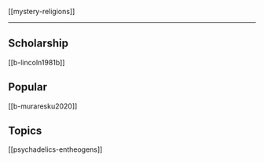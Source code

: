 [[mystery-religions]]

---
## Scholarship
[[b-lincoln1981b]]


## Popular
[[b-muraresku2020]]

## Topics
[[psychadelics-entheogens]]